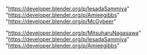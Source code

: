 "https://developer.blender.org/p/IesadaSammiya"
"https://developer.blender.org/p/Amieegibbs"
"https://developer.blender.org/p/McGybeer"
 
"https://developer.blender.org/p/MitsuharuNagasawa"
"https://developer.blender.org/p/IesadaSammiya"
"https://developer.blender.org/p/Amieegibbs"
 
